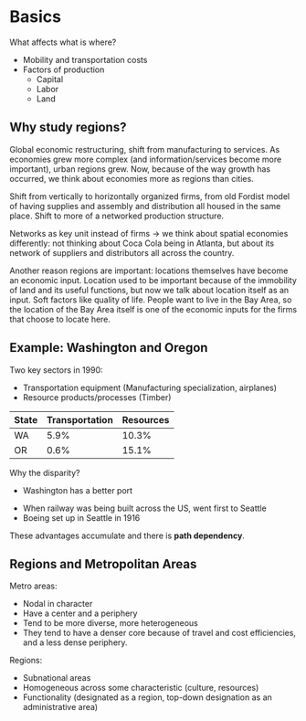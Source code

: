 # Basics

What affects what is where?
* Mobility and transportation costs
* Factors of production
    * Capital
    * Labor
    * Land

## Why study regions?

Global economic restructuring, shift from manufacturing to services. As economies grew more complex (and information/services become more important), urban regions grew. Now, because of the way growth has occurred, we think about economies more as regions than cities.

Shift from vertically to horizontally organized firms, from old Fordist model of having supplies and assembly and distribution all housed in the same place. Shift to more of a networked production structure.

Networks as key unit instead of firms -> we think about spatial economies differently: not thinking about Coca Cola being in Atlanta, but about its network of suppliers and distributors all across the country.

Another reason regions are important: locations themselves have become an economic input. Location used to be important because of the immobility of land and its useful functions, but now we talk about location itself as an input. Soft factors like quality of life. People want to live in the Bay Area, so the location of the Bay Area itself is one of the economic inputs for the firms that choose to locate here.

## Example: Washington and Oregon

Two key sectors in 1990:
* Transportation equipment (Manufacturing specialization, airplanes)
* Resource products/processes (Timber)

| State | Transportation | Resources |  
| --- | --- | --- |  
| WA | 5.9% | 10.3% |  
| OR | 0.6% | 15.1% |  

Why the disparity?
* Washington has a better port
- When railway was being built across the US, went first to Seattle
- Boeing set up in Seattle in 1916

These advantages accumulate and there is **path dependency**.

## Regions and Metropolitan Areas

Metro areas:
* Nodal in character
* Have a center and a periphery
* Tend to be more diverse, more heterogeneous
* They tend to have a denser core because of travel and cost efficiencies, and a less dense periphery.

Regions:
* Subnational areas
* Homogeneous across some characteristic (culture, resources)
* Functionality (designated as a region, top-down designation as an administrative area)
